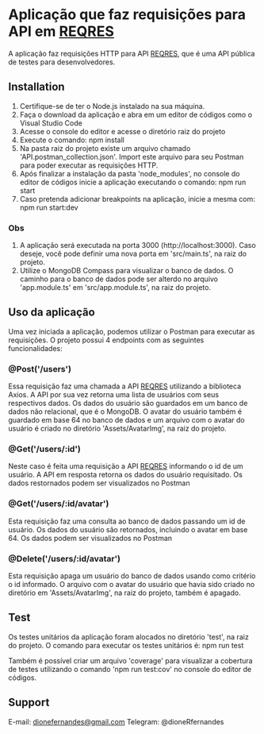 # Aplicação que faz requisições para API em [REQRES](https://reqres.in)

A aplicação faz requisições HTTP para API [REQRES](https://reqres.in), que é uma API pública de testes para desenvolvedores.


## Installation

1. Certifique-se de ter o Node.js instalado na sua máquina.
2. Faça o download da aplicação e abra em um editor de códigos como o Visual Studio Code
3. Acesse o console do editor e acesse o diretório raiz do projeto
4. Execute o comando: npm install
5. Na pasta raiz do projeto existe um arquivo chamado 'API.postman_collection.json'. Import este arquivo para seu Postman para poder executar as requisições HTTP.
6. Após finalizar a instalação da pasta 'node_modules', no console do editor de códigos inicie a aplicação executando o comando: npm run start
7. Caso pretenda adicionar breakpoints na aplicação, inicie a mesma com: npm run start:dev

### Obs

1. A aplicação será executada na porta 3000 (http://localhost:3000). Caso deseje, você pode definir uma nova porta em 'src/main.ts', na raiz do projeto.
2. Utilize o MongoDB Compass para visualizar o banco de dados. O caminho para o banco de dados pode ser alterdo no arquivo 'app.module.ts' em 'src/app.module.ts', na raiz do projeto.


## Uso da aplicação

Uma vez iniciada a aplicação, podemos utilizar o Postman para executar as requisições. O projeto possui 4 endpoints com as seguintes funcionalidades:

### @Post('/users')

Essa requisição faz uma chamada a API [REQRES](https://reqres.in) utilizando a biblioteca Axios. A API por sua vez retorna uma lista de usuários com seus respectivos dados. Os dados do usuário são guardados em um banco de dados não relacional, que é o MongoDB. O avatar do usuário também é guardado em base 64 no banco de dados e um arquivo com o avatar do usuário é criado no diretório 'Assets/AvatarImg', na raiz do projeto.

### @Get('/users/:id')

Neste caso é feita uma requisição a API [REQRES](https://reqres.in) informando o id de um usuário. A API em resposta retorna os dados do usuário requisitado. Os dados restornados podem ser visualizados no Postman

### @Get('/users/:id/avatar')

Esta requisição faz uma consulta ao banco de dados passando um id de usuário. Os dados do usuário são retornados, incluindo o avatar em base 64. Os dados podem ser visualizados no Postman

### @Delete('/users/:id/avatar')

Esta requisição apaga um usuário do banco de dados usando como critério o id informado. O arquivo com o avatar do usuário que havia sido criado no diretório em 'Assets/AvatarImg', na raiz do projeto, também é apagado.


## Test

Os testes unitários da aplicação foram alocados no diretório 'test', na raiz do projeto. O comando para executar os testes unitários é: npm run test

Também é possível criar um arquivo 'coverage' para visualizar a cobertura de testes utilizando o comando 'npm run test:cov' no console do editor de códigos.

## Support

E-mail: dionefernandes@gmail.com
Telegram: @dioneRfernandes
